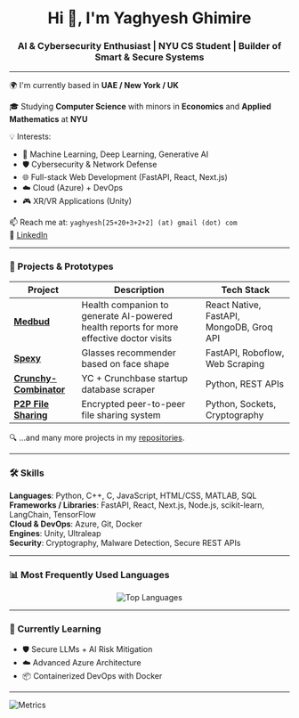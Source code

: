 <h1 align="center">Hi 👋, I'm Yaghyesh Ghimire</h1>
<h3 align="center">AI & Cybersecurity Enthusiast | NYU CS Student | Builder of Smart & Secure Systems</h3>

---

🌍 I'm currently based in **UAE / New York / UK**

🎓 Studying **Computer Science** with minors in **Economics** and **Applied Mathematics** at **NYU**

💡 Interests:
- 🧠 Machine Learning, Deep Learning, Generative AI
- 🛡️ Cybersecurity & Network Defense
- 🌐 Full-stack Web Development (FastAPI, React, Next.js)
- ☁️ Cloud (Azure) + DevOps
- 🎮 XR/VR Applications (Unity)

📫 Reach me at: `yaghyesh[25+20+3+2+2] (at) gmail (dot) com`  
🔗 [LinkedIn](https://www.linkedin.com/in/yaghyeshghimire/)

---

### 🚀 Projects & Prototypes

| Project | Description | Tech Stack |
|--------|-------------|------------|
| [**Medbud**](https://github.com/decipher6/medBud) | Health companion to generate AI-powered health reports for more effective doctor visits | React Native, FastAPI, MongoDB, Groq API |
| [**Spexy**](https://github.com/bipana06/Spexy) | Glasses recommender based on face shape | FastAPI, Roboflow, Web Scraping |
| [**Crunchy-Combinator**](https://github.com/decipher6/crunchy-combinator) | YC + Crunchbase startup database scraper | Python, REST APIs |
| [**P2P File Sharing**](https://github.com/manoj-dhakal/data_karkhana) | Encrypted peer-to-peer file sharing system | Python, Sockets, Cryptography |

🔍 ...and many more projects in my [repositories](https://github.com/decipher6?tab=repositories).

---

### 🛠️ Skills

**Languages**: Python, C++, C, JavaScript, HTML/CSS, MATLAB, SQL  
**Frameworks / Libraries**: FastAPI, React, Next.js, Node.js, scikit-learn, LangChain, TensorFlow  
**Cloud & DevOps**: Azure, Git, Docker  
**Engines**: Unity, Ultraleap  
**Security**: Cryptography, Malware Detection, Secure REST APIs  

---

### 📊 Most Frequently Used Languages

<p align="center">
  <img src="https://github-readme-stats.vercel.app/api/top-langs/?username=decipher6&layout=compact&theme=tokyonight&hide_border=true" alt="Top Languages" />
</p>

---

### 📌 Currently Learning

- 🛡️ Secure LLMs + AI Risk Mitigation  
- ☁️ Advanced Azure Architecture  
- 📦 Containerized DevOps with Docker  

---


![Metrics](https://raw.githubusercontent.com/decipher6/decipher6/main/github-metrics.svg) 
